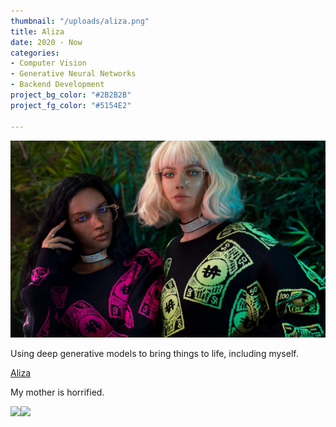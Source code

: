```yaml
---
thumbnail: "/uploads/aliza.png"
title: Aliza
date: 2020 - Now
categories:
- Computer Vision
- Generative Neural Networks
- Backend Development
project_bg_color: "#2B2B2B"
project_fg_color: "#5154E2"

---
```

![](/uploads/alizabinx.png)

Using deep generative models to bring things to life, including myself.

[Aliza](https://www.aliza.ai/ "https://www.aliza.ai/")

My mother is horrified.

![](https://lucianet.s3.amazonaws.com/me.gif)![](https://lucianet.s3.amazonaws.com/me3.gif)